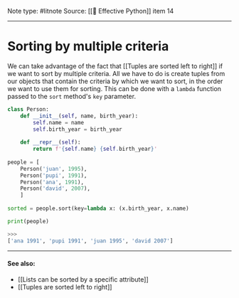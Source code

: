 Note type: #litnote
Source: [[📖 Effective Python]] item 14

---
# Sorting by multiple criteria
We can take advantage of the fact that [[Tuples are sorted left to right]] if we want to sort by multiple criteria. All we have to do is create tuples from our objects that contain the criteria by which we want to sort, in the order we want to use them for sorting. This can be done with a `lambda` function passed to the `sort` method's `key` parameter.
```python
class Person:
	def __init__(self, name, birth_year):
		self.name = name
		self.birth_year = birth_year
		
	def __repr__(self):
		return f'{self.name} {self.birth_year}'
		
people = [
	Person('juan', 1995),
	Person('pupi', 1991),
	Person('ana', 1991),
	Person('david', 2007),
	]
	
sorted = people.sort(key=lambda x: (x.birth_year, x.name)

print(people)

>>>
['ana 1991', 'pupi 1991', 'juan 1995', 'david 2007']
```

---
#### See also:
- [[Lists can be sorted by a specific attribute]]
- [[Tuples are sorted left to right]]